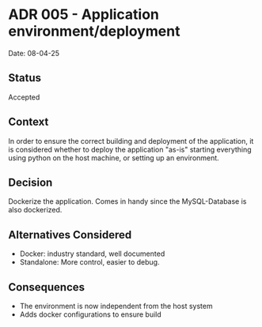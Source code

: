 # ADR 005 - Application environment/deployment

Date: 08-04-25

## Status

Accepted

## Context

In order to ensure the correct building and deployment of the application, it is considered whether to deploy the application "as-is" starting everything using python on
the host machine, or setting up an environment.

## Decision

Dockerize the application. Comes in handy since the MySQL-Database is also dockerized.

## Alternatives Considered

- Docker: industry standard, well documented
- Standalone: More control, easier to debug.

## Consequences

- The environment is now independent from the host system
- Adds docker configurations to ensure build
